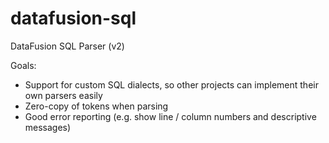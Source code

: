 # datafusion-sql

DataFusion SQL Parser (v2)

Goals:

- Support for custom SQL dialects, so other projects can implement their own parsers easily
- Zero-copy of tokens when parsing
- Good error reporting (e.g. show line / column numbers and descriptive messages)

